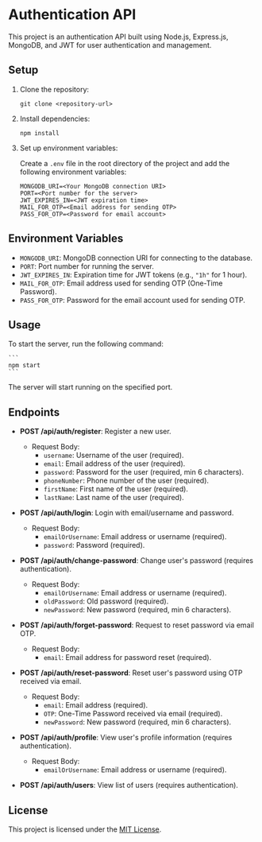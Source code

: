 # Authentication API

This project is an authentication API built using Node.js, Express.js, MongoDB, and JWT for user authentication and management.

## Setup

1. Clone the repository:

    ```
    git clone <repository-url>
    ```

2. Install dependencies:

    ```
    npm install
    ```

3. Set up environment variables:

    Create a `.env` file in the root directory of the project and add the following environment variables:

    ```
    MONGODB_URI=<Your MongoDB connection URI>
    PORT=<Port number for the server>
    JWT_EXPIRES_IN=<JWT expiration time>
    MAIL_FOR_OTP=<Email address for sending OTP>
    PASS_FOR_OTP=<Password for email account>
    ```

## Environment Variables

- `MONGODB_URI`: MongoDB connection URI for connecting to the database.
- `PORT`: Port number for running the server.
- `JWT_EXPIRES_IN`: Expiration time for JWT tokens (e.g., `"1h"` for 1 hour).
- `MAIL_FOR_OTP`: Email address used for sending OTP (One-Time Password).
- `PASS_FOR_OTP`: Password for the email account used for sending OTP.

## Usage

To start the server, run the following command:

    ```
    npm start
    ```


The server will start running on the specified port.

## Endpoints

- **POST /api/auth/register**: Register a new user.
  - Request Body:
    - `username`: Username of the user (required).
    - `email`: Email address of the user (required).
    - `password`: Password for the user (required, min 6 characters).
    - `phoneNumber`: Phone number of the user (required).
    - `firstName`: First name of the user (required).
    - `lastName`: Last name of the user (required).

- **POST /api/auth/login**: Login with email/username and password.
  - Request Body:
    - `emailOrUsername`: Email address or username (required).
    - `password`: Password (required).

- **POST /api/auth/change-password**: Change user's password (requires authentication).
  - Request Body:
    - `emailOrUsername`: Email address or username (required).
    - `oldPassword`: Old password (required).
    - `newPassword`: New password (required, min 6 characters).

- **POST /api/auth/forget-password**: Request to reset password via email OTP.
  - Request Body:
    - `email`: Email address for password reset (required).

- **POST /api/auth/reset-password**: Reset user's password using OTP received via email.
  - Request Body:
    - `email`: Email address (required).
    - `OTP`: One-Time Password received via email (required).
    - `newPassword`: New password (required, min 6 characters).

- **POST /api/auth/profile**: View user's profile information (requires authentication).
  - Request Body:
    - `emailOrUsername`: Email address or username (required).

- **POST /api/auth/users**: View list of users (requires authentication).

## License

This project is licensed under the [MIT License](LICENSE).
